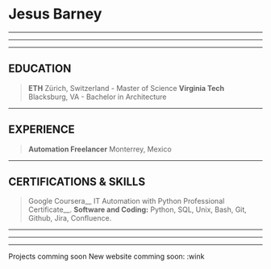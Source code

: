 # Jesus Barney
___
___
___
## EDUCATION
> __ETH__ Zürich, Switzerland - Master of Science
> __Virginia Tech__ Blacksburg, VA - Bachelor in Architecture
___
## EXPERIENCE
> __Automation Freelancer__ Monterrey, Mexico
___
## CERTIFICATIONS & SKILLS
> Google Coursera__ IT Automation with Python Professional Certificate__.
> __Software and Coding:__ Python, SQL, Unix, Bash, Git, Github, Jira, Confluence.
___
___
___
Projects comming soon
New website comming soon: :wink
